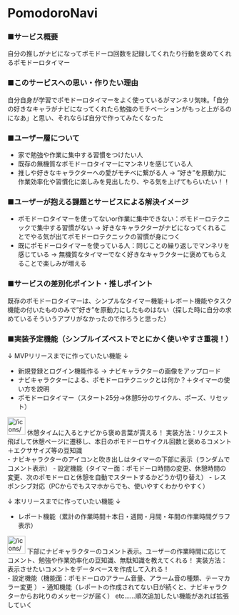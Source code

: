 # PomodoroNavi
### ■サービス概要
自分の推しがナビになってポモドーロ回数を記録してくれたり行動を褒めてくれるポモドーロタイマー

### ■このサービスへの思い・作りたい理由
自分自身が学習でポモドーロタイマーをよく使っているがマンネリ気味。「自分の好きなキャラがナビになってくれたら勉強のモチベーションがもっと上がるのになあ」と思い、それならば自分で作ってみたくなった

### ■ユーザー層について
- 家で勉強や作業に集中する習慣をつけたい人
- 既存の無機質なポモドーロタイマーにマンネリを感じている人
- 推しや好きなキャラクターへの愛がモチベに繋がる人
→ ”好き”を原動力に作業効率化や習慣化に楽しみを見出したり、やる気を上げてもらいたい！！

### ■ユーザーが抱える課題とサービスによる解決イメージ
- ポモドーロタイマーを使ってないor作業に集中できない：ポモドーロテクニックで集中する習慣がない
→ 好きなキャラクターがナビになってくれることでやる気が出てポモドーロテクニックの習慣が身につく
- 既にポモドーロタイマーを使っている人：同じことの繰り返しでマンネリを感じている
→  無機質なタイマーでなく好きなキャラクターに褒めてもらえることで楽しみが増える

### ■サービスの差別化ポイント・推しポイント
既存のポモドーロタイマーは、シンプルなタイマー機能＋レポート機能やタスク機能の付いたもののみで”好き”を原動力にしたものはない（探した時に自分の求めているそういうアプリがなかったので作ろうと思った）

### ■実装予定機能（シンプルイズベストでとにかく使いやすさ重視！）
↓ MVPリリースまでに作っていたい機能 ↓
- 新規登録とログイン機能作る → ナビキャラクターの画像をアップロード
- ナビキャラクターによる、ポモドーロテクニックとは何か？＋タイマーの使い方を説明
- ポモドーロタイマー（スタート25分→休憩5分のサイクル、ポーズ、リセット）
<aside>
<img src="/icons/crayon_blue.svg" alt="/icons/crayon_blue.svg" width="40px" /> 休憩タイムに入るとナビから褒め言葉が貰える！
実装方法：リクエスト飛ばして休憩ページに遷移し、本日のポモドーロサイクル回数と褒めるコメント＋エクササイズ等の豆知識
</aside>
- ナビキャラクターのアイコンと吹き出しはタイマーの下部に表示（ランダムでコメント表示）
- 設定機能（タイマー面：ポモドーロ時間の変更、休憩時間の変更、次のポモドーロと休憩を自動でスタートするかどうか切り替え）
- レスポンシブ対応（PCからでもスマホからでも、使いやすくわかりやすく）

↓ 本リリースまでに作っていたい機能 ↓
- レポート機能（累計の作業時間＋本日・週間・月間・年間の作業時間グラフ表示）
<aside>
<img src="/icons/crayon_blue.svg" alt="/icons/crayon_blue.svg" width="40px" /> 下部にナビキャラクターのコメント表示。ユーザーの作業時間に応じてコメント、勉強や作業効率化の豆知識、無駄知識を教えてくれる！
実装方法：表示させたいコメントをデータベースを作成して入れる！
</aside>
- 設定機能（機能面：ポモドーロのアラーム音量、アラーム音の種類、テーマカラー変更 ）
- 通知機能（レポートの作成されてない日が続くと、ナビキャラクターからお叱りのメッセージが届く）
etc……順次追加したい機能があれば拡張していく